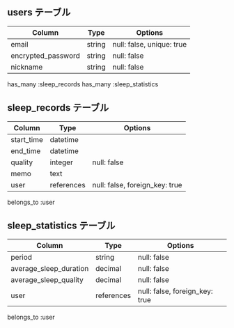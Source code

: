 ## users テーブル

| Column              | Type   | Options                    |
| ------------------- | ------ | -------------------------- |
| email               | string | null: false, unique: true  |
| encrypted_password  | string | null: false                |
| nickname            | string | null: false                |

  has_many :sleep_records
  has_many :sleep_statistics

## sleep_records テーブル

| Column     | Type       | Options                        |
| ---------- | ---------- | ------------------------------ |
| start_time | datetime   |                                |
| end_time   | datetime   |                                |
| quality    | integer    | null: false                    |
| memo       | text       |                                |
| user       | references | null: false, foreign_key: true |

  belongs_to :user

## sleep_statistics テーブル

| Column                 | Type       | Options                        |
| ---------------------- | ---------- | ------------------------------ |
| period                 | string     | null: false                    |
| average_sleep_duration | decimal    | null: false                    |
| average_sleep_quality  | decimal    | null: false                    |
| user                   | references | null: false, foreign_key: true |

  belongs_to :user